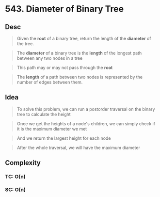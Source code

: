 # 543. Diameter of Binary Tree

## Desc

> Given the **root** of a binary tree, return the length of the **diameter** of the tree.

> The **diameter** of a binary tree is the **length** of the longest path between any two nodes in a tree

> This path may or may not pass through the **root**

> The **length** of a path between two nodes is represented by the number of edges between them.

## Idea

> To solve this problem, we can run a postorder traversal on the binary tree to calculate the height

> Once we get the heights of a node's children, we can simply check if it is the maximum diameter we met

> And we return the largest height for each node

> After the whole traversal, we will have the maximum diameter

## Complexity

### TC: O(n)

### SC: O(n)